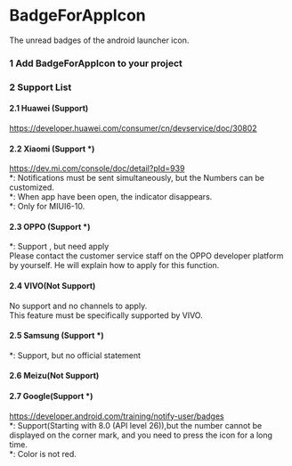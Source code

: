 # BadgeForAppIcon
The unread badges of the android launcher icon.

### 1  Add BadgeForAppIcon to your project

### 2  Support List

#### 2.1 	Huawei (Support)

https://developer.huawei.com/consumer/cn/devservice/doc/30802</br>

#### 2.2 	Xiaomi (Support *)

https://dev.mi.com/console/doc/detail?pId=939</br>
*:  Notifications must be sent simultaneously, but the Numbers can be customized.</br>
*:  When app have been open, the indicator disappears.</br>
*:  Only for MIUI6-10.</br>

#### 2.3 	OPPO (Support *)

*:  Support , but need apply</br>
Please contact the customer service staff on the OPPO developer platform by yourself. He will explain how to apply for this function.

#### 2.4 	VIVO(Not Support)

No support and no channels to apply.</br>
This feature must be specifically supported by VIVO.</br>

#### 2.5 	Samsung (Support *)

*:  Support, but no official statement </br>

#### 2.6 	Meizu(Not Support)

#### 2.7 	Google(Support *)

https://developer.android.com/training/notify-user/badges</br>
*:  Support(Starting with 8.0 (API level 26)),but the number cannot be displayed on the corner mark, and you need to press the icon for a long time.</br>
*:  Color is not red.</br>
